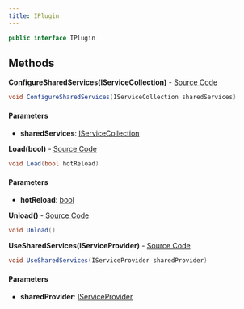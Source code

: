 ```yaml
---
title: IPlugin
---
```


```csharp
public interface IPlugin
```

## Methods

**ConfigureSharedServices(IServiceCollection)** - [Source Code](https://github.com/swiftly-solution/swiftlys2/blob/main/managed/src/SwiftlyS2.Shared/Plugins/IPlugin.cs#L7)

```csharp
void ConfigureSharedServices(IServiceCollection sharedServices)
```

#### Parameters

- **sharedServices**: [IServiceCollection](https://learn.microsoft.com/dotnet/api/microsoft.extensions.dependencyinjection.iservicecollection)

**Load(bool)** - [Source Code](https://github.com/swiftly-solution/swiftlys2/blob/main/managed/src/SwiftlyS2.Shared/Plugins/IPlugin.cs#L11)

```csharp
void Load(bool hotReload)
```

#### Parameters

- **hotReload**: [bool](https://learn.microsoft.com/dotnet/api/system.boolean)

**Unload()** - [Source Code](https://github.com/swiftly-solution/swiftlys2/blob/main/managed/src/SwiftlyS2.Shared/Plugins/IPlugin.cs#L13)

```csharp
void Unload()
```

**UseSharedServices(IServiceProvider)** - [Source Code](https://github.com/swiftly-solution/swiftlys2/blob/main/managed/src/SwiftlyS2.Shared/Plugins/IPlugin.cs#L9)

```csharp
void UseSharedServices(IServiceProvider sharedProvider)
```

#### Parameters

- **sharedProvider**: [IServiceProvider](https://learn.microsoft.com/dotnet/api/system.iserviceprovider)


